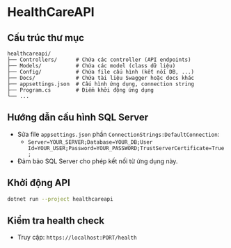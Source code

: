 # HealthCareAPI

## Cấu trúc thư mục

```
healthcareapi/
├── Controllers/      # Chứa các controller (API endpoints)
├── Models/           # Chứa các model (class dữ liệu)
├── Config/           # Chứa file cấu hình (kết nối DB, ...)
├── Docs/             # Chứa tài liệu Swagger hoặc docs khác
├── appsettings.json  # Cấu hình ứng dụng, connection string
├── Program.cs        # Điểm khởi động ứng dụng
└── ...
```

## Hướng dẫn cấu hình SQL Server

- Sửa file `appsettings.json` phần `ConnectionStrings:DefaultConnection`:
  - `Server=YOUR_SERVER;Database=YOUR_DB;User Id=YOUR_USER;Password=YOUR_PASSWORD;TrustServerCertificate=True;`
- Đảm bảo SQL Server cho phép kết nối từ ứng dụng này.

## Khởi động API

```sh
dotnet run --project healthcareapi
```

## Kiểm tra health check
- Truy cập: `https://localhost:PORT/health` 